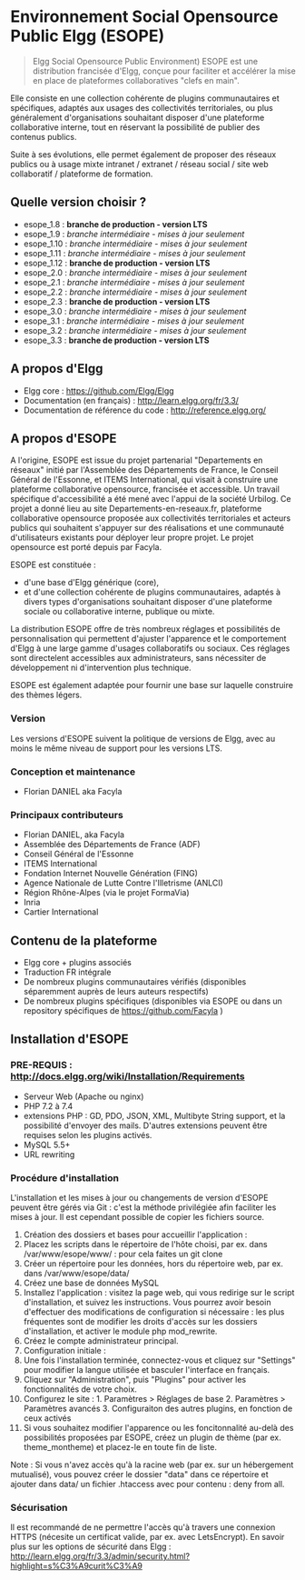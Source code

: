 # Environnement Social Opensource Public Elgg (ESOPE)
> Elgg Social Opensource Public Environment)
ESOPE est une distribution francisée d'Elgg, conçue pour faciliter et accélérer la mise en place de plateformes collaboratives "clefs en main".

Elle consiste en une collection cohérente de plugins communautaires et spécifiques, adaptés aux usages des collectivités territoriales, ou plus généralement d'organisations souhaitant disposer d'une plateforme collaborative interne, tout en réservant la possibilité de publier des contenus publics.

Suite à ses évolutions, elle permet également de proposer des réseaux publics ou à usage mixte intranet / extranet / réseau social / site web collaboratif / plateforme de formation.


## Quelle version choisir ?
* esope_1.8 : **branche de production - version LTS**
* esope_1.9 : *branche intermédiaire - mises à jour seulement*
* esope_1.10 : *branche intermédiaire - mises à jour seulement*
* esope_1.11 : *branche intermédiaire - mises à jour seulement*
* esope_1.12 : **branche de production - version LTS**
* esope_2.0 : *branche intermédiaire - mises à jour seulement*
* esope_2.1 : *branche intermédiaire - mises à jour seulement*
* esope_2.2 : *branche intermédiaire - mises à jour seulement*
* esope_2.3 : **branche de production - version LTS**
* esope_3.0 : *branche intermédiaire - mises à jour seulement*
* esope_3.1 : *branche intermédiaire - mises à jour seulement*
* esope_3.2 : *branche intermédiaire - mises à jour seulement*
* esope_3.3 : **branche de production - version LTS**



## A propos d'Elgg
* Elgg core : https://github.com/Elgg/Elgg
* Documentation (en français) : http://learn.elgg.org/fr/3.3/
* Documentation de référence du code : http://reference.elgg.org/


## A propos d'ESOPE
A l'origine, ESOPE est issue du projet partenarial "Departements en réseaux" initié par l'Assemblée des Départements de France, le Conseil Général de l'Essonne, et ITEMS International, qui visait à construire une plateforme collaborative opensource, francisée et accessible.
Un travail spécifique d'accessibilité a été mené avec l'appui de la société Urbilog.
Ce projet a donné lieu au site Departements-en-reseaux.fr, plateforme collaborative opensource proposée aux collectivités territoriales et acteurs publics qui souhaitent s'appuyer sur des réalisations et une communauté d'utilisateurs existants pour déployer leur propre projet.
Le projet opensource est porté depuis par Facyla. 


ESOPE est constituée :
* d'une base d'Elgg générique (core),
* et d'une collection cohérente de plugins communautaires, adaptés à divers types d'organisations souhaitant disposer d'une plateforme sociale ou collaborative interne, publique ou mixte.

La distribution ESOPE offre de très nombreux réglages et possibilités de personnalisation qui permettent d'ajuster l'apparence et le comportement d'Elgg à une large gamme d'usages collaboratifs ou sociaux. Ces réglages sont directelent accessibles aux administrateurs, sans nécessiter de développement ni d'intervention plus technique.

ESOPE est également adaptée pour fournir une base sur laquelle construire des thèmes légers.


### Version
Les versions d'ESOPE suivent la politique de versions de Elgg, avec au moins le même niveau de support pour les versions LTS. 


### Conception et maintenance
* Florian DANIEL aka Facyla


### Principaux contributeurs
* Florian DANIEL, aka Facyla
* Assemblée des Départements de France (ADF)
* Conseil Général de l'Essonne
* ITEMS International
* Fondation Internet Nouvelle Génération (FING)
* Agence Nationale de Lutte Contre l'Illetrisme (ANLCI)
* Région Rhône-Alpes (via le projet FormaVia)
* Inria
* Cartier International


## Contenu de la plateforme
* Elgg core + plugins associés
* Traduction FR intégrale
* De nombreux plugins communautaires vérifiés (disponibles séparemment auprès de leurs auteurs respectifs)
* De nombreux plugins spécifiques (disponibles via ESOPE ou dans un repository spécifiques de https://github.com/Facyla )



## Installation d'ESOPE
### PRE-REQUIS : http://docs.elgg.org/wiki/Installation/Requirements
- Serveur Web (Apache ou nginx)
- PHP 7.2 à 7.4
- extensions PHP : GD, PDO, JSON, XML, Multibyte String support, et la possibilité d'envoyer des mails. D'autres extensions peuvent être requises selon les plugins activés.
- MySQL 5.5+
- URL rewriting

### Procédure d'installation
L'installation et les mises à jour ou changements de version d'ESOPE peuvent être gérés via Git : c'est la méthode privilégiée afin faciliter les mises à jour. Il est cependant possible de copier les fichiers source. 
1. Création des dossiers et bases pour accueillir l'application : 
  1. Placez les scripts dans le répertoire de l'hôte choisi, par ex. dans /var/www/esope/www/ : pour cela faites un git clone 
  2. Créer un répertoire pour les données, hors du répertoire web, par ex. dans /var/www/esope/data/
2. Créez une base de données MySQL
3. Installez l'application : visitez la page web, qui vous redirige sur le script d'installation, et suivez les instructions. Vous pourrez avoir besoin d'effectuer des modifications de configuration si nécessaire : les plus fréquentes sont de modifier les droits d'accès sur les dossiers d'installation, et activer le module php mod_rewrite. 
4. Créez le compte administrateur principal. 
5. Configuration initiale : 
  1. Une fois l'installation terminée, connectez-vous et cliquez sur "Settings" pour modifier la langue utilisée et basculer l'interface en français.
  2. Cliquez sur "Administration", puis "Plugins" pour activer les fonctionnalités de votre choix. 
  3. Configurez le site :
    1. Paramètres > Réglages de base
    2. Paramètres > Paramètres avancés
    3. Configuraiton des autres plugins, en fonction de ceux activés
6. Si vous souhaitez modifier l'apparence ou les foncitonnalité au-delà des possibilités proposées par ESOPE, créez un plugin de thème (par ex. theme_montheme) et placez-le en toute fin de liste.

Note : Si vous n'avez accès qu'à la racine web (par ex. sur un hébergement mutualisé), vous pouvez créer le dossier "data" dans ce répertoire et ajouter dans data/ un fichier .htaccess avec pour contenu : deny from all. 




### Sécurisation
Il est recommandé de ne permettre l'accès qu'à travers une connexion HTTPS (nécesite un certificat valide, par ex. avec LetsEncrypt). 
En savoir plus sur les options de sécurité dans Elgg : http://learn.elgg.org/fr/3.3/admin/security.html?highlight=s%C3%A9curit%C3%A9



